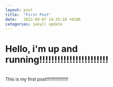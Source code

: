 ```yaml
---
layout: post
title:  "First Post"
date:   2022-09-07 14:35:18 +0100
categories: jekyll update
---
```


<h1>Hello, i'm up and running!!!!!!!!!!!!!!!!!!!!!!!</h1>
<br>This is my first post!!!!!!!!!!!!!!!!!
